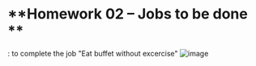
# **Homework 02 – Jobs to be done **
: to complete the job "Eat buffet without excercise" 
![image](https://user-images.githubusercontent.com/78222887/116974670-a83ea500-ace8-11eb-9115-799d0226175e.png)
